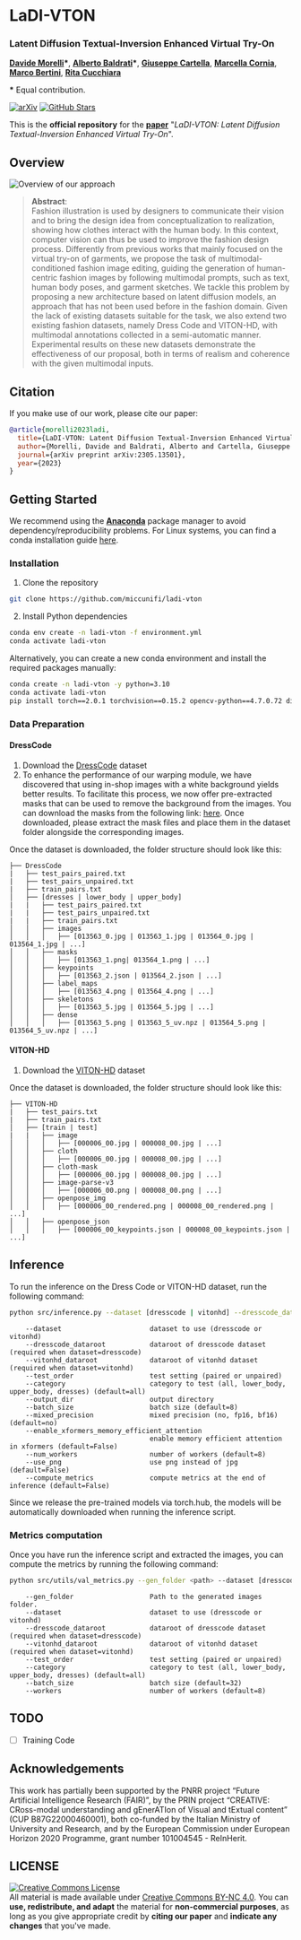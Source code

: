 # LaDI-VTON
### Latent Diffusion Textual-Inversion Enhanced Virtual Try-On
[**Davide Morelli**](https://scholar.google.com/citations?user=UJ4D3rYAAAAJ&hl=en)**\***,
[**Alberto Baldrati**](https://scholar.google.com/citations?hl=en&user=I1jaZecAAAAJ)**\***,
[**Giuseppe Cartella**](https://scholar.google.com/citations?hl=en&user=0sJ4VCcAAAAJ),
[**Marcella Cornia**](https://scholar.google.com/citations?hl=en&user=DzgmSJEAAAAJ),
[**Marco Bertini**](https://scholar.google.com/citations?user=SBm9ZpYAAAAJ&hl=en),
[**Rita Cucchiara**](https://scholar.google.com/citations?hl=en&user=OM3sZEoAAAAJ)

**\*** Equal contribution.

[![arXiv](https://img.shields.io/badge/arXiv-Paper-<COLOR>.svg)](https://arxiv.org/abs/2305.13501)
[![GitHub Stars](https://img.shields.io/github/stars/miccunifi/ladi-vton?style=social)](https://github.com/miccunifi/ladi-vton)

This is the **official repository** for the [**paper**](https://arxiv.org/abs/2305.13501) "*LaDI-VTON: Latent Diffusion Textual-Inversion Enhanced Virtual Try-On*".

## Overview

![](assets/teaser.png "Overview of our approach")


>**Abstract**: <br>
> Fashion illustration is used by designers to communicate their vision and to bring the design idea from conceptualization to realization, showing how clothes interact with the human body. In this context, computer vision can thus be used to improve the fashion design process. Differently from previous works that mainly focused on the virtual try-on of garments, we propose the task of multimodal-conditioned fashion image editing, guiding the generation of human-centric fashion images by following multimodal prompts, such as text, human body poses, and garment sketches. We tackle this problem by proposing a new architecture based on latent diffusion models, an approach that has not been used before in the fashion domain. Given the lack of existing datasets suitable for the task, we also extend two existing fashion datasets, namely Dress Code and VITON-HD, with multimodal annotations collected in a semi-automatic manner. Experimental results on these new datasets demonstrate the effectiveness of our proposal, both in terms of realism and coherence with the given multimodal inputs.


## Citation
If you make use of our work, please cite our paper:

```bibtex
@article{morelli2023ladi,
  title={LaDI-VTON: Latent Diffusion Textual-Inversion Enhanced Virtual Try-On},
  author={Morelli, Davide and Baldrati, Alberto and Cartella, Giuseppe and Cornia, Marcella and Bertini, Marco and Cucchiara, Rita},
  journal={arXiv preprint arXiv:2305.13501},
  year={2023}
}
```

## Getting Started
We recommend using the [**Anaconda**](https://www.anaconda.com/) package manager to avoid dependency/reproducibility problems. 
For Linux systems, you can find a conda installation guide [here](https://docs.conda.io/projects/conda/en/latest/user-guide/install/linux.html).

### Installation

1. Clone the repository

```sh
git clone https://github.com/miccunifi/ladi-vton
```

2. Install Python dependencies

```sh
conda env create -n ladi-vton -f environment.yml
conda activate ladi-vton
```

Alternatively, you can create a new conda environment and install the required packages manually:

```sh
conda create -n ladi-vton -y python=3.10
conda activate ladi-vton
pip install torch==2.0.1 torchvision==0.15.2 opencv-python==4.7.0.72 diffusers==0.14.0 transformers==4.27.3 accelerate==0.18.0 clean-fid==0.1.35 torchmetrics[image]==0.11.4 wandb==0.14.0 matplotlib==3.7.1 tqdm xformers
```

### Data Preparation
#### DressCode
1. Download the [DressCode](https://github.com/aimagelab/dress-code) dataset
2. To enhance the performance of our warping module, we have discovered that using in-shop images with a white background 
yields better results. To facilitate this process, we now offer pre-extracted masks that can be used to remove the 
background from the images. You can download the masks from the following link: [here](https://github.com/miccunifi/ladi-vton/releases/download/weights/dresscode_masks.zip). Once downloaded, please 
extract the mask files and place them in the dataset folder alongside the corresponding images. 

Once the dataset is downloaded, the folder structure should look like this:
```
├── DressCode
|   ├── test_pairs_paired.txt
|   ├── test_pairs_unpaired.txt
|   ├── train_pairs.txt
│   ├── [dresses | lower_body | upper_body]
|   |   ├── test_pairs_paired.txt
|   |   ├── test_pairs_unpaired.txt
|   |   ├── train_pairs.txt
│   │   ├── images
│   │   │   ├── [013563_0.jpg | 013563_1.jpg | 013564_0.jpg | 013564_1.jpg | ...]
│   │   ├── masks
│   │   │   ├── [013563_1.png| 013564_1.png | ...]
│   │   ├── keypoints
│   │   │   ├── [013563_2.json | 013564_2.json | ...]
│   │   ├── label_maps
│   │   │   ├── [013563_4.png | 013564_4.png | ...]
│   │   ├── skeletons
│   │   │   ├── [013563_5.jpg | 013564_5.jpg | ...]
│   │   ├── dense
│   │   │   ├── [013563_5.png | 013563_5_uv.npz | 013564_5.png | 013564_5_uv.npz | ...]
```

#### VITON-HD
1. Download the [VITON-HD](https://github.com/shadow2496/VITON-HD) dataset

Once the dataset is downloaded, the folder structure should look like this:
```
├── VITON-HD
|   ├── test_pairs.txt
|   ├── train_pairs.txt
│   ├── [train | test]
|   |   ├── image
│   │   │   ├── [000006_00.jpg | 000008_00.jpg | ...]
│   │   ├── cloth
│   │   │   ├── [000006_00.jpg | 000008_00.jpg | ...]
│   │   ├── cloth-mask
│   │   │   ├── [000006_00.jpg | 000008_00.jpg | ...]
│   │   ├── image-parse-v3
│   │   │   ├── [000006_00.png | 000008_00.png | ...]
│   │   ├── openpose_img
│   │   │   ├── [000006_00_rendered.png | 000008_00_rendered.png | ...]
│   │   ├── openpose_json
│   │   │   ├── [000006_00_keypoints.json | 000008_00_keypoints.json | ...]
```


## Inference
To run the inference on the Dress Code or VITON-HD dataset, run the following command:
```sh
python src/inference.py --dataset [dresscode | vitonhd] --dresscode_dataroot <path> --vitonhd_dataroot <path> --output_dir <path> --test_order [paired | unpaired] --category [all | lower_body | upper_body | dresses ] --batch_size <int> --mixed_precision [no | fp16 | bf16] --enable_xformers_memory_efficient_attention <store_true> --num_workers <int>  --use_png <store_true> --compute_metrics <store_true>
```
```
    --dataset                      dataset to use (dresscode or vitonhd)
    --dresscode_dataroot           dataroot of dresscode dataset (required when dataset=dresscode)
    --vitonhd_dataroot             dataroot of vitonhd dataset (required when dataset=vitonhd)
    --test_order                   test setting (paired or unpaired)
    --category                     category to test (all, lower_body, upper_body, dresses) (default=all)
    --output_dir                   output directory
    --batch_size                   batch size (default=8)
    --mixed_precision              mixed precision (no, fp16, bf16) (default=no)
    --enable_xformers_memory_efficient_attention
                                   enable memory efficient attention in xformers (default=False)
    --num_workers                  number of workers (default=8)
    --use_png                      use png instead of jpg (default=False)
    --compute_metrics              compute metrics at the end of inference (default=False)
```
    

Since we release the pre-trained models via torch.hub, the models will be automatically downloaded when running the inference script.

### Metrics computation
Once you have run the inference script and extracted the images, you can compute the metrics by running the following command:
```sh
python src/utils/val_metrics.py --gen_folder <path> --dataset [dresscode | vitonhd] --dresscode_dataroot <path> --vitonhd_dataroot <path> --test_order [paired | unpaired] --category [all | lower_body | upper_body | dresses ] --batch_size <int> --workers <int>
```
```
    --gen_folder                   Path to the generated images folder.
    --dataset                      dataset to use (dresscode or vitonhd)
    --dresscode_dataroot           dataroot of dresscode dataset (required when dataset=dresscode)
    --vitonhd_dataroot             dataroot of vitonhd dataset (required when dataset=vitonhd)
    --test_order                   test setting (paired or unpaired)
    --category                     category to test (all, lower_body, upper_body, dresses) (default=all)
    --batch_size                   batch size (default=32)
    --workers                      number of workers (default=8)
```

## TODO
- [ ] Training Code



## Acknowledgements
This work has partially been supported by the PNRR project “Future Artificial Intelligence Research (FAIR)”, by the PRIN project “CREATIVE: CRoss-modal understanding and gEnerATIon of Visual and tExtual content” (CUP B87G22000460001), both co-funded by the Italian Ministry of University and Research, and by the European Commission under European Horizon 2020 Programme, grant number 101004545 - ReInHerit.


## LICENSE
<a rel="license" href="http://creativecommons.org/licenses/by-nc/4.0/"><img alt="Creative Commons License" style="border-width:0" src="https://i.creativecommons.org/l/by-nc/4.0/88x31.png" /></a><br />All material is made available under [Creative Commons BY-NC 4.0](https://creativecommons.org/licenses/by-nc/4.0/). You can **use, redistribute, and adapt** the material for **non-commercial purposes**, as long as you give appropriate credit by **citing our paper** and **indicate any changes** that you've made.

